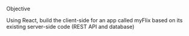 Objective

Using React, build the client-side for an app called myFlix based on its
existing server-side code (REST API and database)
